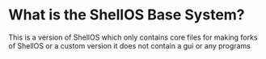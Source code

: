 # What is the ShellOS Base System?
This is a version of ShellOS which only contains core files for making forks of ShellOS or a custom version it does not contain a gui or any programs 
